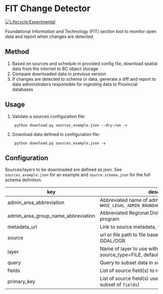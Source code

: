 # FIT Change Detector 

[![Lifecycle:Experimental](https://img.shields.io/badge/Lifecycle-Experimental-339999)](https://github.com/bcgov/repomountie/blob/master/doc/lifecycle-badges.md)

Foundational Information and Technology (FIT) section tool to monitor open data and report when changes are detected.

## Method

1. Based on sources and schedule in provided config file, download spatial data from the internet to BC object storage
2. Compare downloaded data to previous version
3. If changes are detected to schema or data, generate a diff and report to data administrators responsible for ingesting data to Provincial databases

## Usage

1. Validate a sources configuration file:
	
		python download.py sources_example.json --dry-run -v

2. Download data defined in configuration file:

		python download.py sources_example.json -v


## Configuration

Sources/layers to be downloaded are defined as json. See `sources_example.json` for an example and `source.schema.json` for the full schema definition.

| key                                | description |
|--------------                      |-------------|
| admin_area_abbreviation            | Abbreviated name of admin area, taken from `WHSE_LEGAL_ADMIN_BOUNDARIES.ABMS_MUNICIPALITIES_SP` |
| admin_area_group_name_abbreviation | Abbreviated Regional District initials, as used by DRA program |
| metadata_url                       | Link to source metadata, where available |
| source                             | url or file path to file based source, format readable by GDAL/OGR |
| layer                              | Name of layer to use within source when source_type=FILE, default is first layer in file |
| query                              | Query to subset data in source/layer (OGR SQL) |
| fields                             | List of source field(s) to retain in the download |
| primary_key                        | List of source field(s) used as primary key (must be a subset of `fields`)|
